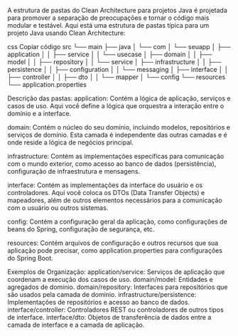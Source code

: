 A estrutura de pastas do Clean Architecture para projetos Java é projetada para promover a separação de preocupações e tornar o código mais modular e testável. Aqui está uma estrutura de pastas típica para um projeto Java usando Clean Architecture:

css
Copiar código
src
└── main
├── java
│ └── com
│ └── seuapp
│ ├── application
│ │ ├── service
│ │ └── usecase
│ ├── domain
│ │ ├── model
│ │ ├── repository
│ │ └── service
│ ├── infrastructure
│ │ ├── persistence
│ │ ├── configuration
│ │ └── messaging
│ ├── interface
│ │ ├── controller
│ │ ├── dto
│ │ └── mapper
│ └── config
└── resources
└── application.properties

Descrição das pastas:
application: Contém a lógica de aplicação, serviços e casos de uso. Aqui você define a lógica que orquestra a interação entre o domínio e a interface.

domain: Contém o núcleo do seu domínio, incluindo modelos, repositórios e serviços de domínio. Esta camada é independente das outras camadas e é onde reside a lógica de negócios principal.

infrastructure: Contém as implementações específicas para comunicação com o mundo exterior, como acesso ao banco de dados (persistência), configuração de infraestrutura e mensagens.

interface: Contém as implementações da interface do usuário e os controladores. Aqui você coloca os DTOs (Data Transfer Objects) e mapeadores, além de outros elementos necessários para a comunicação com o usuário ou outros sistemas.

config: Contém a configuração geral da aplicação, como configurações de beans do Spring, configuração de segurança, etc.

resources: Contém arquivos de configuração e outros recursos que sua aplicação pode precisar, como application.properties para configurações do Spring Boot.

Exemplos de Organização:
application/service: Serviços de aplicação que coordenam a execução dos casos de uso.
domain/model: Entidades e agregados de domínio.
domain/repository: Interfaces para repositórios que são usados pela camada de domínio.
infrastructure/persistence: Implementações de repositórios e acesso ao banco de dados.
interface/controller: Controladores REST ou controladores de outros tipos de interface.
interface/dto: Objetos de transferência de dados entre a camada de interface e a camada de aplicação.
